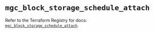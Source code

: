 # `mgc_block_storage_schedule_attach`

Refer to the Terraform Registry for docs: [`mgc_block_storage_schedule_attach`](https://registry.terraform.io/providers/magalucloud/mgc/0.39.0/docs/resources/block_storage_schedule_attach).
